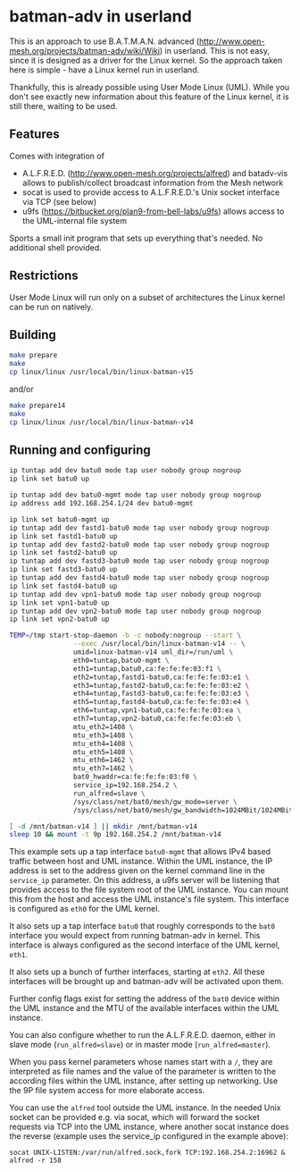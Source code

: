 # batman-adv in userland

This is an approach to use B.A.T.M.A.N. advanced (http://www.open-mesh.org/projects/batman-adv/wiki/Wiki)
in userland. This is not easy, since it is designed as a driver for the Linux kernel.
So the approach taken here is simple - have a Linux kernel run in userland.

Thankfully, this is already possible using User Mode Linux (UML). While you don't see exactly
new information about this feature of the Linux kernel, it is still there, waiting to be used.

## Features

Comes with integration of
* A.L.F.R.E.D. (http://www.open-mesh.org/projects/alfred) and batadv-vis
  allows to publish/collect broadcast information from the Mesh network
* socat is used to provide access to A.L.F.R.E.D.'s Unix socket interface
  via TCP (see below)
* u9fs (https://bitbucket.org/plan9-from-bell-labs/u9fs)
  allows access to the UML-internal file system

Sports a small init program that sets up everything that's needed. No additional shell provided.

## Restrictions

User Mode Linux will run only on a subset of architectures the Linux kernel can be run on natively.

## Building

```bash
make prepare
make
cp linux/linux /usr/local/bin/linux-batman-v15
```

and/or

```bash
make prepare14
make
cp linux/linux /usr/local/bin/linux-batman-v14
```

## Running and configuring

```bash
ip tuntap add dev batu0 mode tap user nobody group nogroup
ip link set batu0 up

ip tuntap add dev batu0-mgmt mode tap user nobody group nogroup
ip address add 192.168.254.1/24 dev batu0-mgmt

ip link set batu0-mgmt up
ip tuntap add dev fastd1-batu0 mode tap user nobody group nogroup
ip link set fastd1-batu0 up
ip tuntap add dev fastd2-batu0 mode tap user nobody group nogroup
ip link set fastd2-batu0 up
ip tuntap add dev fastd3-batu0 mode tap user nobody group nogroup
ip link set fastd3-batu0 up
ip tuntap add dev fastd4-batu0 mode tap user nobody group nogroup
ip link set fastd4-batu0 up
ip tuntap add dev vpn1-batu0 mode tap user nobody group nogroup
ip link set vpn1-batu0 up
ip tuntap add dev vpn2-batu0 mode tap user nobody group nogroup
ip link set vpn2-batu0 up

TEMP=/tmp start-stop-daemon -b -c nobody:nogroup --start \
                --exec /usr/local/bin/linux-batman-v14 -- \
                umid=linux-batman-v14 uml_dir=/run/uml \
                eth0=tuntap,batu0-mgmt \
                eth1=tuntap,batu0,ca:fe:fe:fe:03:f1 \
                eth2=tuntap,fastd1-batu0,ca:fe:fe:fe:03:e1 \
                eth3=tuntap,fastd2-batu0,ca:fe:fe:fe:03:e2 \
                eth4=tuntap,fastd3-batu0,ca:fe:fe:fe:03:e3 \
                eth5=tuntap,fastd4-batu0,ca:fe:fe:fe:03:e4 \
                eth6=tuntap,vpn1-batu0,ca:fe:fe:fe:03:ea \
                eth7=tuntap,vpn2-batu0,ca:fe:fe:fe:03:eb \
                mtu_eth2=1408 \
                mtu_eth3=1408 \
                mtu_eth4=1408 \
                mtu_eth5=1408 \
                mtu_eth6=1462 \
                mtu_eth7=1462 \
                bat0_hwaddr=ca:fe:fe:fe:03:f0 \
                service_ip=192.168.254.2 \
                run_alfred=slave \
                /sys/class/net/bat0/mesh/gw_mode=server \
                /sys/class/net/bat0/mesh/gw_bandwidth=1024MBit/1024MBit

[ -d /mnt/batman-v14 ] || mkdir /mnt/batman-v14
sleep 10 && mount -t 9p 192.168.254.2 /mnt/batman-v14
```

This example sets up a tap interface `batu0-mgmt` that allows IPv4 based traffic between host and UML instance. Within the UML instance, the IP address is set to the address given on the kernel command line in the ```service_ip``` parameter. On this address, a u9fs server will be listening that provides access to the file system root of the UML instance. You can mount this from the host and access the UML instance's file system. This interface is configured as `eth0` for the UML kernel.

It also sets up a tap interface `batu0` that roughly corresponds to the `bat0` interface you would expect from running batman-adv in kernel. This interface is always configured as the second interface of the UML kernel, `eth1`.

It also sets up a bunch of further interfaces, starting at `eth2`. All these interfaces will be brought up and batman-adv will be activated upon them.

Further config flags exist for setting the address of the `bat0` device within the UML instance and the MTU of the available interfaces within the UML instance.

You can also configure whether to run the A.L.F.R.E.D. daemon, either in slave mode (`run_alfred=slave`) or in master mode (`run_alfred=master`).

When you pass kernel parameters whose names start with a `/`, they are interpreted as file names and the value of the parameter is written to the according files within the UML instance, after setting up networking. Use the 9P file system access for more elaborate access.

You can use the `alfred` tool outside the UML instance. In the needed Unix socket can be provided e.g. via socat, which will forward the socket requests via TCP into the UML instance, where another socat instance does the reverse (example uses the service_ip configured in the example above):
```
socat UNIX-LISTEN:/var/run/alfred.sock,fork TCP:192.168.254.2:16962 &
alfred -r 158
```
